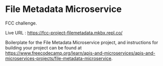 # File Metadata Microservice

FCC challenge.

Live URL : https://fcc-project-filemetadata.mkbx.repl.co/

Boilerplate for the File Metadata Microservice project, and instructions for building your project can be found at https://www.freecodecamp.org/learn/apis-and-microservices/apis-and-microservices-projects/file-metadata-microservice.
